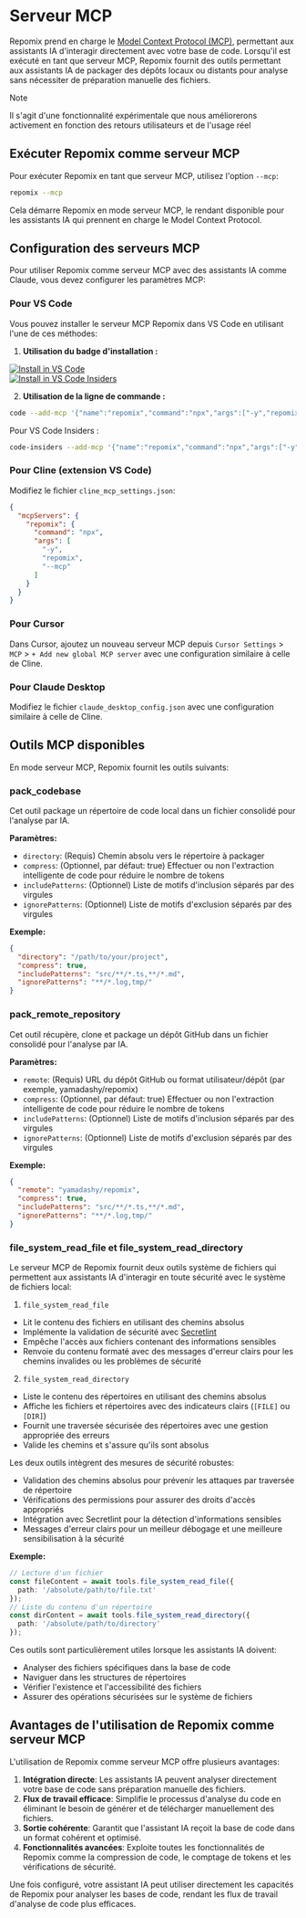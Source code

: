 # Serveur MCP

Repomix prend en charge le [Model Context Protocol (MCP)](https://modelcontextprotocol.io), permettant aux assistants IA d'interagir directement avec votre base de code. Lorsqu'il est exécuté en tant que serveur MCP, Repomix fournit des outils permettant aux assistants IA de packager des dépôts locaux ou distants pour analyse sans nécessiter de préparation manuelle des fichiers.

> [!NOTE]  
> Il s'agit d'une fonctionnalité expérimentale que nous améliorerons activement en fonction des retours utilisateurs et de l'usage réel

## Exécuter Repomix comme serveur MCP

Pour exécuter Repomix en tant que serveur MCP, utilisez l'option `--mcp`:
```bash
repomix --mcp
```

Cela démarre Repomix en mode serveur MCP, le rendant disponible pour les assistants IA qui prennent en charge le Model Context Protocol.

## Configuration des serveurs MCP

Pour utiliser Repomix comme serveur MCP avec des assistants IA comme Claude, vous devez configurer les paramètres MCP:

### Pour VS Code

Vous pouvez installer le serveur MCP Repomix dans VS Code en utilisant l'une de ces méthodes:

1. **Utilisation du badge d'installation :**

  [![Install in VS Code](https://img.shields.io/badge/VS_Code-VS_Code?style=flat-square&label=Install%20Server&color=0098FF)](vscode:mcp/install?%7B%22name%22%3A%22repomix%22%2C%22command%22%3A%22npx%22%2C%22args%22%3A%5B%22-y%22%2C%22repomix%22%2C%22--mcp%22%5D%7D)<br>
  [![Install in VS Code Insiders](https://img.shields.io/badge/VS_Code_Insiders-VS_Code_Insiders?style=flat-square&label=Install%20Server&color=24bfa5)](vscode-insiders:mcp/install?%7B%22name%22%3A%22repomix%22%2C%22command%22%3A%22npx%22%2C%22args%22%3A%5B%22-y%22%2C%22repomix%22%2C%22--mcp%22%5D%7D)

2. **Utilisation de la ligne de commande :**

  ```bash
  code --add-mcp '{"name":"repomix","command":"npx","args":["-y","repomix","--mcp"]}'
  ```

  Pour VS Code Insiders :
  ```bash
  code-insiders --add-mcp '{"name":"repomix","command":"npx","args":["-y","repomix","--mcp"]}'
  ```

### Pour Cline (extension VS Code)

Modifiez le fichier `cline_mcp_settings.json`:
```json
{
  "mcpServers": {
    "repomix": {
      "command": "npx",
      "args": [
        "-y",
        "repomix",
        "--mcp"
      ]
    }
  }
}
```

### Pour Cursor

Dans Cursor, ajoutez un nouveau serveur MCP depuis `Cursor Settings` > `MCP` > `+ Add new global MCP server` avec une configuration similaire à celle de Cline.

### Pour Claude Desktop

Modifiez le fichier `claude_desktop_config.json` avec une configuration similaire à celle de Cline.

## Outils MCP disponibles

En mode serveur MCP, Repomix fournit les outils suivants:

### pack_codebase

Cet outil package un répertoire de code local dans un fichier consolidé pour l'analyse par IA.

**Paramètres:**
- `directory`: (Requis) Chemin absolu vers le répertoire à packager
- `compress`: (Optionnel, par défaut: true) Effectuer ou non l'extraction intelligente de code pour réduire le nombre de tokens
- `includePatterns`: (Optionnel) Liste de motifs d'inclusion séparés par des virgules
- `ignorePatterns`: (Optionnel) Liste de motifs d'exclusion séparés par des virgules

**Exemple:**
```json
{
  "directory": "/path/to/your/project",
  "compress": true,
  "includePatterns": "src/**/*.ts,**/*.md",
  "ignorePatterns": "**/*.log,tmp/"
}
```

### pack_remote_repository

Cet outil récupère, clone et package un dépôt GitHub dans un fichier consolidé pour l'analyse par IA.

**Paramètres:**
- `remote`: (Requis) URL du dépôt GitHub ou format utilisateur/dépôt (par exemple, yamadashy/repomix)
- `compress`: (Optionnel, par défaut: true) Effectuer ou non l'extraction intelligente de code pour réduire le nombre de tokens
- `includePatterns`: (Optionnel) Liste de motifs d'inclusion séparés par des virgules
- `ignorePatterns`: (Optionnel) Liste de motifs d'exclusion séparés par des virgules

**Exemple:**
```json
{
  "remote": "yamadashy/repomix",
  "compress": true,
  "includePatterns": "src/**/*.ts,**/*.md",
  "ignorePatterns": "**/*.log,tmp/"
}
```

### file_system_read_file et file_system_read_directory

Le serveur MCP de Repomix fournit deux outils système de fichiers qui permettent aux assistants IA d'interagir en toute sécurité avec le système de fichiers local:

1. `file_system_read_file`
  - Lit le contenu des fichiers en utilisant des chemins absolus
  - Implémente la validation de sécurité avec [Secretlint](https://github.com/secretlint/secretlint)
  - Empêche l'accès aux fichiers contenant des informations sensibles
  - Renvoie du contenu formaté avec des messages d'erreur clairs pour les chemins invalides ou les problèmes de sécurité

2. `file_system_read_directory`
  - Liste le contenu des répertoires en utilisant des chemins absolus
  - Affiche les fichiers et répertoires avec des indicateurs clairs (`[FILE]` ou `[DIR]`)
  - Fournit une traversée sécurisée des répertoires avec une gestion appropriée des erreurs
  - Valide les chemins et s'assure qu'ils sont absolus

Les deux outils intègrent des mesures de sécurité robustes:
- Validation des chemins absolus pour prévenir les attaques par traversée de répertoire
- Vérifications des permissions pour assurer des droits d'accès appropriés
- Intégration avec Secretlint pour la détection d'informations sensibles
- Messages d'erreur clairs pour un meilleur débogage et une meilleure sensibilisation à la sécurité

**Exemple:**
```typescript
// Lecture d'un fichier
const fileContent = await tools.file_system_read_file({
  path: '/absolute/path/to/file.txt'
});
// Liste du contenu d'un répertoire
const dirContent = await tools.file_system_read_directory({
  path: '/absolute/path/to/directory'
});
```

Ces outils sont particulièrement utiles lorsque les assistants IA doivent:
- Analyser des fichiers spécifiques dans la base de code
- Naviguer dans les structures de répertoires
- Vérifier l'existence et l'accessibilité des fichiers
- Assurer des opérations sécurisées sur le système de fichiers

## Avantages de l'utilisation de Repomix comme serveur MCP

L'utilisation de Repomix comme serveur MCP offre plusieurs avantages:

1. **Intégration directe**: Les assistants IA peuvent analyser directement votre base de code sans préparation manuelle des fichiers.
2. **Flux de travail efficace**: Simplifie le processus d'analyse du code en éliminant le besoin de générer et de télécharger manuellement des fichiers.
3. **Sortie cohérente**: Garantit que l'assistant IA reçoit la base de code dans un format cohérent et optimisé.
4. **Fonctionnalités avancées**: Exploite toutes les fonctionnalités de Repomix comme la compression de code, le comptage de tokens et les vérifications de sécurité.

Une fois configuré, votre assistant IA peut utiliser directement les capacités de Repomix pour analyser les bases de code, rendant les flux de travail d'analyse de code plus efficaces.
